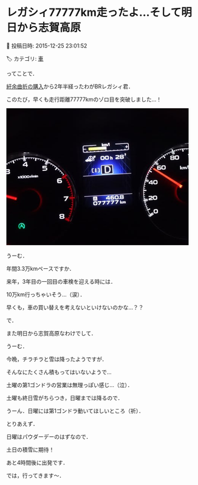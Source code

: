 # レガシィ77777km走ったよ…そして明日から志賀高原

📅 投稿日時: 2015-12-25 23:01:52

🏷️ カテゴリ: [車](cba0e8330b3f2ded7c1addfacc75d4547.md)

ってことで．


[紆余曲折の購入](eb1b0e385b422753c3e3aad5a58c12234.md)から2年半経ったわがBRレガシィ君．


このたび，早くも走行距離77777kmのゾロ目を突破しました…！




![697c5c001df517ad91363ccf5b5711f8.jpg](images/697c5c001df517ad91363ccf5b5711f8.jpg)




うーむ．


年間3.3万kmペースですか．


来年，3年目の一回目の車検を迎える時には．


10万km行っちゃいそう…（涙）．


早くも，車の買い替えを考えないといけないのかな…？？





で．


また明日から志賀高原なわけでして．


うーむ．


今晩，チラチラと雪は降ったようですが．


そんなにたくさん積もってはいないようで…


土曜の第1ゴンドラの営業は無理っぽい感じ…（泣）．





土曜も終日雪がちらつき，日曜までは降るので．


うーん．日曜には第1ゴンドラ動いてほしいところ（祈）．





とりあえず．


日曜はパウダーデーのはずなので．


土日の積雪に期待！





あと4時間後に出発です．


では，行ってきます～．
